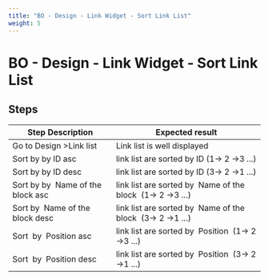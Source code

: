 ```yaml
---
title: "BO - Design - Link Widget - Sort Link List"
weight: 5
---
```


# BO - Design - Link Widget - Sort Link List
## Steps
| Step Description | Expected result |
| ----- | ----- |
| Go to Design >Link list | Link list is well displayed |
| Sort by by ID asc | link list are sorted by ID (1-> 2 ->3 ...) |
| Sort by by ID desc | link list are sorted by ID (3-> 2 ->1 ...) |
| Sort by by  Name of the block asc | link list are sorted by  Name of the block  (1-> 2 ->3 ...) |
| Sort by  Name of the block desc | link list are sorted by  Name of the block  (3-> 2 ->1 ...) |
| Sort  by  Position asc | link list are sorted by  Position  (1-> 2 ->3 ...) |
| Sort  by  Position desc | link list are sorted by  Position  (3-> 2 ->1 ...) |
